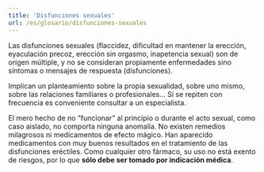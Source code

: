 ```yaml
---
title: 'Disfunciones sexuales'
url: /es/glosario/disfunciones-sexuales
---
```


Las disfunciones sexuales (flaccidez, dificultad en mantener la erección, eyaculación precoz, erección sin orgasmo, inapetencia sexual) son de origen múltiple, y no se consideran propiamente enfermedades sino síntomas o mensajes de respuesta (disfunciones).

Implican un planteamiento sobre la propia sexualidad, sobre uno mismo, sobre las relaciones familiares o profesionales... Si se repiten con frecuencia es conveniente consultar a un especialista.

El mero hecho de no “funcionar” al principio o durante el acto sexual, como caso aislado, no comporta ninguna anomalía. No existen remedios milagrosos ni medicamentos de efecto mágico. Han aparecido medicamentos con muy buenos resultados en el tratamiento de las disfunciones eréctiles. Como cualquier otro fármaco, su uso no está exento de riesgos, por lo que **sólo debe ser tomado por indicación médica**.